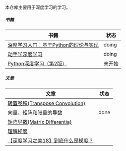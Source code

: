 本仓库主要用于深度学习的学习。

##### 书籍

| 书籍                                                         | 状态   |
| ------------------------------------------------------------ | ------ |
| [深度学习入门：基于Python的理论与实现](https://github.com/hzchenxiaobin/book/blob/main/ai/%E3%80%8A%E6%B7%B1%E5%BA%A6%E5%AD%A6%E4%B9%A0%E5%85%A5%E9%97%A8%EF%BC%9A%E5%9F%BA%E4%BA%8EPython%E7%9A%84%E7%90%86%E8%AE%BA%E4%B8%8E%E5%AE%9E%E7%8E%B0%E3%80%8B%E9%AB%98%E6%B8%85%E4%B8%AD%E6%96%87%E7%89%88.pdf) | doing  |
| [动手学深度学习](http://zh.d2l.ai/)                          | doing  |
| [Python深度学习（第2版）](https://weread.qq.com/web/bookDetail/33f32c90813ab71c6g018fff) | 未开始 |



##### 文章

| 文章                                                         | 状态 |
| ------------------------------------------------------------ | ---- |
| [转置卷积(Transpose Convolution)](https://zhuanlan.zhihu.com/p/115070523) |      |
| [向量，矩阵和张量的导数](https://zhuanlan.zhihu.com/p/142668996) | done |
| [矩阵导数(Matrix Differentia)](https://blog.csdn.net/Flyingzhan/article/details/85332112) |      |
| [理解梯度](https://zhuanlan.zhihu.com/p/81235446)            |      |
| [【深度学习之美18】到底什么是梯度？](https://zhuanlan.zhihu.com/p/43492827) |      |



